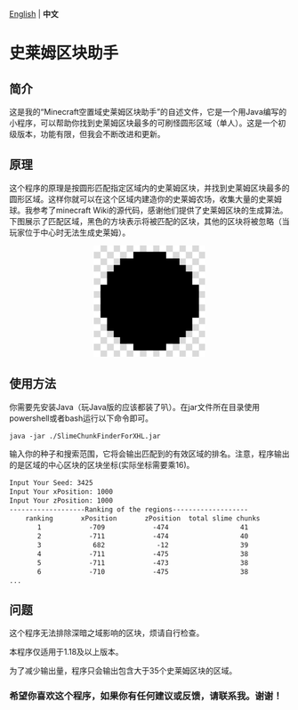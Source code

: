 [English](https://github.com/starburst-xhl/slime-chunk-finder-for-xhl/blob/main/README.md) | **中文**
# 史莱姆区块助手

## 简介
这是我的“Minecraft空置域史莱姆区块助手”的自述文件，它是一个用Java编写的小程序，可以帮助你找到史莱姆区块最多的可刷怪圆形区域（单人）。这是一个初级版本，功能有限，但我会不断改进和更新。

## 原理

这个程序的原理是按圆形匹配指定区域内的史莱姆区块，并找到史莱姆区块最多的圆形区域。这样你就可以在这个区域内建造你的史莱姆农场，收集大量的史莱姆球。我参考了minecraft Wiki的源代码，感谢他们提供了史莱姆区块的生成算法。下图展示了匹配区域，黑色的方块表示将被匹配的区块，其他的区块将被忽略（当玩家位于中心时无法生成史莱姆）。

<div align=center><img src="./ReadmeSrc/Img_chunkpair.png" width=200 height=200 alt="match pattern"></div>

## 使用方法

你需要先安装Java（玩Java版的应该都装了叭）。在jar文件所在目录使用powershell或者bash运行以下命令即可。

```
java -jar ./SlimeChunkFinderForXHL.jar
```
输入你的种子和搜索范围，它将会输出匹配到的有效区域的排名。注意，程序输出的是区域的中心区块的区块坐标(实际坐标需要乘16)。

```
Input Your Seed: 3425
Input Your xPosition: 1000
Input Your zPosition: 1000
-------------------Ranking of the regions-------------------
    ranking       xPosition       zPosition  total slime chunks
       1            -709            -474                  41
       2            -711            -474                  40
       3             682             -12                  39
       4            -711            -475                  38
       5            -711            -473                  38
       6            -710            -475                  38
...
```

## 问题

这个程序无法排除深暗之域影响的区块，烦请自行检查。

本程序仅适用于1.18及以上版本。

为了减少输出量，程序只会输出包含大于35个史莱姆区块的区域。

### 希望你喜欢这个程序，如果你有任何建议或反馈，请联系我。谢谢！
